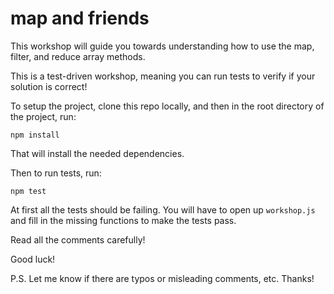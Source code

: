 # map and friends

This workshop will guide you towards understanding how to use the map, filter, and reduce array methods.

This is a test-driven workshop, meaning you can run tests to verify if your solution is correct!

To setup the project, clone this repo locally, and then in the root directory of the project, run:

```
npm install
```

That will install the needed dependencies.

Then to run tests, run:

```
npm test
```

At first all the tests should be failing. You will have to open up `workshop.js` and fill in the missing functions to make the tests pass.

Read all the comments carefully!

Good luck!

P.S. Let me know if there are typos or misleading comments, etc. Thanks!
